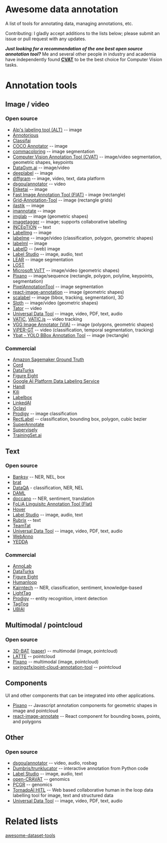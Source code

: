 # Awesome data annotation
A list of tools for annotating data, managing annotations, etc.

Contributing: I gladly accept additions to the lists below; please submit an issue or pull request with any updates.

***Just looking for a recommendation of the one best open source annotation tool?*** Me and several other people in industry and academia have independently found [**CVAT**](https://github.com/opencv/cvat) to be the best choice for Computer Vision tasks.

# Annotation tools
## Image / video
### Open source
* [Alp's labeling tool (ALT)](https://alpslabel.wordpress.com/2017/01/26/alt/) -- image
* [Annotorious](https://recogito.github.io/annotorious/)
* [Classifai](https://github.com/CertifaiAI/classifai)
* [COCO Annotator](https://github.com/jsbroks/coco-annotator) -- image
* [commacoloring](https://github.com/commaai/commacoloring) -- image segmentation
* [Computer Vision Annotation Tool (CVAT)](https://github.com/opencv/cvat) -- image/video segmentation, geometric shapes, keypoints
* [DataGym.ai](https://github.com/datagym-ai/datagym-core) -- image/video
* [deeplabel](https://github.com/jveitchmichaelis/deeplabel) -- image
* [diffgram](https://github.com/diffgram/diffgram) -- image, video, text, data platform
* [dsgou/annotator](https://github.com/dsgou/annotator) -- video
* [Etiketai](https://github.com/aralroca/etiketai) -- image
* [Fast Image Annotation Tool (FIAT)](https://github.com/christopher5106/FastAnnotationTool) - image (rectangle)
* [Grid-Annotation-Tool](https://github.com/LukasBommes/Grid-Annotation-Tool) -- image (rectangle grids)
* [ilastik](https://github.com/ilastik/ilastik) -- image
* [imannotate](https://github.com/smileinnovation/imannotate) -- image
* [imglab](https://github.com/NaturalIntelligence/imglab) -- image (geometric shapes)
* [imagetagger](https://github.com/bit-bots/imagetagger) -- image; supports collaborative labelling
* [INCEpTION](https://github.com/inception-project/inception) -- text
* [LabelImg](https://github.com/tzutalin/labelImg) -- image
* [labelme](https://github.com/wkentaro/labelme) -- image/video (classification, polygon, geometric shapes)
* [labelml](https://github.com/bfortuner/labelml) -- image
* [LabelD](https://sweppner.github.io/labeld/) -- (web) image
* [Label Studio](https://github.com/heartexlabs/label-studio) -- image, audio, text
* [LEAR](https://lear.inrialpes.fr/people/klaeser/software_image_annotation) -- image segmentation
* [LOST](https://github.com/l3p-cv/lost)
* [Microsoft VoTT](https://github.com/Microsoft/VoTT) -- image/video (geometric shapes)
* [Pixano](https://pixano.cea.fr/) -- image/sequence (rectangle, polygon, polyline, keypoints, segmentation)
* [PixelAnnotationTool](https://github.com/abreheret/PixelAnnotationTool) -- image segmentation
* [react-image-annotation](https://github.com/Secretmapper/react-image-annotation) -- image (geometric shapes)
* [scalabel](https://github.com/scalabel/scalabel) -- image (bbox, tracking, segmentation), 3D 
* [Sloth](https://sloth.readthedocs.io/en/latest/) -- image/video (geometric shapes)
* [Tator](https://github.com/cvisionai/tator) -- video
* [Universal Data Tool](https://github.com/UniversalDataTool/universal-data-tool) -- image, video, PDF, text, audio
* [VATIC](http://www.cs.columbia.edu/~vondrick/vatic/), [VATIC.js](https://github.com/dbolkensteyn/vatic.js) -- video tracking
* [VGG Image Annotator (VIA)](http://www.robots.ox.ac.uk/~vgg/software/via/) -- image (polygons, geometric shapes)
* [ViPER-GT](http://viper-toolkit.sourceforge.net/products/gt/) -- video (classification, temporal segmentation, tracking)
* [Ybat - YOLO BBox Annotation Tool](https://github.com/drainingsun/ybat) -- image (rectangle)

### Commercial
* [Amazon Sagemaker Ground Truth](https://aws.amazon.com/sagemaker/groundtruth/)
* [Cord](https://cord.tech/)
* [DataTurks](https://dataturks.com/)
* [Figure Eight](https://www.figure-eight.com/)
* [Google AI Platform Data Labeling Service](https://cloud.google.com/ai-platform/data-labeling/docs)
* [Handl](https://handl.ai/)
* [Kili](https://kili-technology.com/)
* [Labelbox](https://www.labelbox.com/)
* [LinkedAI](https://linkedai.co/)
* [Oclavi](https://oclavi.com/)
* [Prodigy](https://prodi.gy/) -- image classification
* [RectLabel](https://rectlabel.com/) -- classification, bounding box, polygon, cubic bezier
* [SuperAnnotate](https://www.superannotate.com/)
* [Supervisely](https://supervise.ly/)
* [TrainingSet.ai](https://dashboard.trainingset.ai)

## Text
### Open source
* [Banksy](https://github.com/AboutGoods/Banksy-annotation-tool) -- NER, NEL, box
* [brat](http://brat.nlplab.org/)
* [DataQA](https://github.com/dataqa/dataqa) - classification, NER, NEL
* [DAML](https://github.com/vmware/data-annotator-for-machine-learning)
* [doccano](https://github.com/chakki-works/doccano) -- NER, sentiment, translation
* [FoLiA Linguisitc Annotation Tool (Flat)](https://github.com/proycon/flat)
* [Hover](https://github.com/phurwicz/hover)
* [Label Studio](https://github.com/heartexlabs/label-studio) -- image, audio, text
* [Rubrix](https://github.com/recognai/rubrix) -- text
* [TeamTat](https://github.com/ncbi-nlp/TeamTat)
* [Universal Data Tool](https://github.com/UniversalDataTool/universal-data-tool) -- image, video, PDF, text, audio
* [WebAnno](https://webanno.github.io/webanno/)
* [YEDDA](https://github.com/jiesutd/YEDDA)

### Commercial
* [AnnoLab](https://annolab.ai/)
* [DataTurks](https://dataturks.com/)
* [Figure Eight](https://www.figure-eight.com/)
* [Humanloop](https://humanloop.com/)
* [Kairntech](https://kairntech.com/) -- NER, classification, sentiment, knowledge-based
* [LightTag](https://www.lighttag.io/)
* [Prodigy](https://prodi.gy/) -- entity recognition, intent detection
* [TagTog](https://www.tagtog.net/)
* [UBIAI](https://ubiai.tools/)

## Multimodal / pointcloud
### Open source
* [3D-BAT](https://github.com/walzimmer/3d-bat) ([paper](https://arxiv.org/abs/1905.00525v1)) -- multimodal (image, pointcloud)
* [LATTE](https://github.com/bernwang/latte) -- pointcloud
* [Pixano](https://pixano.cea.fr/) -- multimodal (image, pointcloud)
* [springzfx/point-cloud-annotation-tool](https://github.com/springzfx/point-cloud-annotation-tool) -- pointcloud

## Components
UI and other components that can be integrated into other applications.
* [Pixano](https://github.com/pixano/pixano-elements/) -- Javascript annotation components for geometric shapes in image and pointcloud
* [react-image-annotate](https://github.com/waoai/react-image-annotate) -- React component for bounding boxes, points, and polygons

## Other
### Open source
* [dsgou/annotator](https://github.com/dsgou/annotator) -- video, audio, rosbag
* [Dumbris/trunklucator](https://github.com/Dumbris/trunklucator) -- interactive annotation from Python code
* [Label Studio](https://github.com/heartexlabs/label-studio) -- image, audio, text
* [open-CRAVAT](https://github.com/KarchinLab/open-cravat) -- genomics
* [PCGR](https://github.com/sigven/pcgr) -- genomics
* [TornadoAI HITL](https://github.com/slrbl/human-in-the-loop-machine-learning-tool-tornado) -- Web based collaborative human in the loop data labelling tool for  image, text and structured data
* [Universal Data Tool](https://github.com/UniversalDataTool/universal-data-tool) -- image, video, PDF, text, audio

# Related lists
[awesome-dataset-tools](https://github.com/jsbroks/awesome-dataset-tools)

